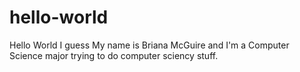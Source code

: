 # hello-world
Hello World I guess
My name is Briana McGuire and I'm a Computer Science major trying to do computer sciency stuff.
